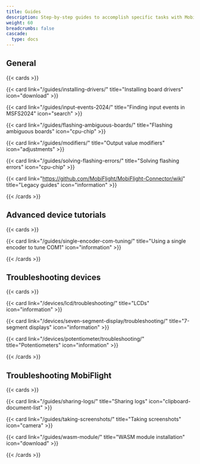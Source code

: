 ```yaml
---
title: Guides
description: Step-by-step guides to accomplish specific tasks with MobiFlight.
weight: 60
breadcrumbs: false
cascade:
  type: docs
---
```


## General

{{< cards >}}

{{< card link="/guides/installing-drivers/" title="Installing board drivers" icon="download" >}}

{{< card link="/guides/input-events-2024/" title="Finding input events in MSFS2024" icon="search" >}}

{{< card link="/guides/flashing-ambiguous-boards/" title="Flashing ambiguous boards" icon="cpu-chip" >}}

{{< card link="/guides/modifiers/" title="Output value modifiers" icon="adjustments" >}}

{{< card link="/guides/solving-flashing-errors/" title="Solving flashing errors" icon="cpu-chip" >}}

{{< card link="https://github.com/MobiFlight/MobiFlight-Connector/wiki" title="Legacy guides" icon="information" >}}

{{< /cards >}}

## Advanced device tutorials

{{< cards >}}

{{< card link="/guides/single-encoder-com-tuning/" title="Using a single encoder to tune COM1" icon="information" >}}

{{< /cards >}}

## Troubleshooting devices

{{< cards >}}

{{< card link="/devices/lcd/troubleshooting/" title="LCDs" icon="information" >}}

{{< card link="/devices/seven-segment-display/troubleshooting/" title="7-segment displays" icon="information" >}}

{{< card link="/devices/potentiometer/troubleshooting/" title="Potentiometers" icon="information" >}}

{{< /cards >}}

## Troubleshooting MobiFlight

{{< cards >}}

{{< card link="/guides/sharing-logs/" title="Sharing logs" icon="clipboard-document-list" >}}

{{< card link="/guides/taking-screenshots/" title="Taking screenshots" icon="camera" >}}

{{< card link="/guides/wasm-module/" title="WASM module installation" icon="download" >}}

{{< /cards >}}
